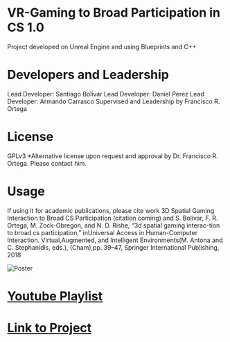# VR-Gaming to Broad Participation in CS 1.0

Project developed on Unreal Engine and using Blueprints and C++

# Developers and Leadership
Lead Developer: Santiago Bolivar
Lead Developer: Daniel Perez
Lead Developer: Armando Carrasco
Supervised and Leadership by Francisco R. Ortega 

# License 

GPLv3 
*Alternative license upon request and approval by Dr. Francisco R. Ortega. Please contact him. 

# Usage

If using it for academic publications, please cite work 3D Spatial Gaming Interaction to Broad CS Participation (citation coming) and  S. Bolivar, F. R. Ortega, M. Zock-Obregon, and N. D. Rishe, “3d spatial gaming interac-tion to broad cs participation,” inUniversal Access in Human-Computer Interaction. Virtual,Augmented,  and  Intelligent  Environments(M.  Antona  and  C.  Stephanidis,  eds.),  (Cham),pp. 39–47, Springer International Publishing, 2018

![Poster](https://i1.wp.com/seniorproject.cis.fiu.edu/wp-content/uploads/sites/7/2018/04/Armando-Carrasquillo-poster.jpg?ssl=1)

# [Youtube Playlist](https://www.youtube.com/playlist?list=PLG3lylzOg8Fj7BZp57IrP-CCdzeRuX5sl)
# [Link to Project](https://github.com/NuiLab/VRForEducation)




